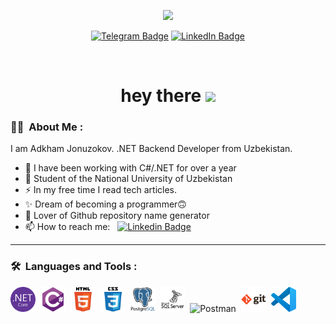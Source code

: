 <p align="center"><img src="https://media.giphy.com/media/M9gbBd9nbDrOTu1Mqx/giphy.gif" width="100"/></p>
<p align="center">
<a href="https://t.me/the_Antithesis"><img src="https://img.shields.io/badge/Telegram-blue?logo=Telegram&logoColor=white&style=for-the-badge" alt="Telegram Badge"></a>
<a href="https://www.linkedin.com/in/adkham-jonuzokov-40a671254">    <img src="https://img.shields.io/badge/LinkedIn-blue?style=for-the-badge&logo=linkedin&logoColor=white" alt="LinkedIn Badge"/></a>
</p>
<p align="center"><img src="https://komarev.com/ghpvc/?username=dotnewt&style=flat-square&color=blue" alt=""/></p>
<h1 align="center">
  hey there
  <img src="https://media.giphy.com/media/hvRJCLFzcasrR4ia7z/giphy.gif" width="30px"/>
</h1>

### :man_technologist: &nbsp;About Me :
I am Adkham Jonuzokov. .NET Backend Developer from Uzbekistan.
- 🔭 I have been working with C#/.NET for over a year
- 🌱 Student of the National University of Uzbekistan
- ⚡ In my free time I read tech articles.
- ✨ Dream of becoming a programmer🙃
- 🎲 Lover of Github repository name generator
- 📫 How to reach me: &nbsp; [![Linkedin Badge](https://img.shields.io/badge/Telegram-blue?style=flat&logo=Telegram&logoColor=white)](https://t.me/the_Antithesis)

---

### 🛠 &nbsp;Languages and Tools :

<p>
<img src="https://github.com/devicons/devicon/blob/master/icons/dotnetcore/dotnetcore-original.svg" title="dot-net" alt="dot-net" width="40" height="40"/>&nbsp;
<img src="https://github.com/devicons/devicon/blob/master/icons/csharp/csharp-original.svg" title="csharp" alt="Recsharpact" width="40" height="40"/>&nbsp;
<img src="https://github.com/devicons/devicon/blob/master/icons/html5/html5-original-wordmark.svg" title="html5" alt="html5" width="40" height="40"/>&nbsp;
<img src="https://github.com/devicons/devicon/blob/master/icons/css3/css3-original-wordmark.svg" title="css3" alt="css3" width="40" height="40"/>&nbsp;
<img src="https://github.com/devicons/devicon/blob/master/icons/postgresql/postgresql-original-wordmark.svg" title="PostgreSQL"  alt="PostgreSQL" width="40" height="40"/>&nbsp;
<img src="https://github.com/devicons/devicon/blob/master/icons/microsoftsqlserver/microsoftsqlserver-plain-wordmark.svg" title="MSSQL" alt="MSSQL" width="40" height="40"/>&nbsp;
<img src="https://www.vectorlogo.zone/logos/getpostman/getpostman-icon.svg" title="Postman"  alt="Postman" width="40" height="40"/>&nbsp;
<img src="https://github.com/devicons/devicon/blob/master/icons/git/git-original-wordmark.svg" title="Git" **alt="Git" width="40" height="40"/>&nbsp;
<img src="https://github.com/devicons/devicon/blob/master/icons/vscode/vscode-original.svg" title="VSCODE" alt="VSCODE" width="40" height="40"/>&nbsp;

